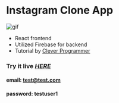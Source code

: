 # Instagram Clone App

![gif](https://media.giphy.com/media/t2MCgtHkCCSYM5EzdT/giphy.gif)

* React frontend
* Utilized Firebase for backend
* Tutorial by [Clever Programmer](https://www.youtube.com/watch?v=f7T48W0cwXM&list=PLIxNshtketJaz47BbeMNuMDtr8_r4JFcA&index=7&t=231s)

### Try it live [*HERE*](https://ig-clone-cde8b.web.app/)
#### email: test@test.com
#### password: testuser1